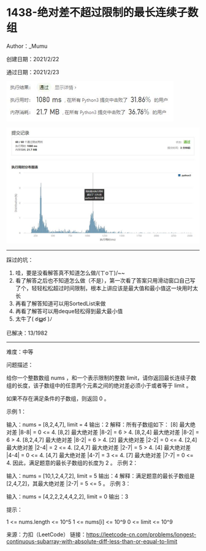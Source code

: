 # 1438-绝对差不超过限制的最长连续子数组

Author：_Mumu

创建日期：2021/2/22

通过日期：2021/2/23

![](https://github.com/Mumulhy/LeetCode/blob/master/1438-绝对差不超过限制的最长连续子数组/通过截图2.jpg)

![](https://github.com/Mumulhy/LeetCode/blob/master/1438-绝对差不超过限制的最长连续子数组/通过截图1.jpg)

*****

踩过的坑：

1. 哇，要是没看解答真不知道怎么做/(ㄒoㄒ)/~~
2. 看了解答之后也不知道怎么做（不是），第一次看了答案只用滑动窗口自己写了个，轻轻松松超过时间限制，根本上讲应该是最大值和最小值这一块用时太长
3. 再看了解答知道可以用SortedList来做
4. 再看了解答可以用deque轻松得到最大最小值
5. 太牛了( ఠൠఠ )ﾉ

已解决：13/1982

*****

难度：中等

问题描述：

给你一个整数数组 nums ，和一个表示限制的整数 limit，请你返回最长连续子数组的长度，该子数组中的任意两个元素之间的绝对差必须小于或者等于 limit 。

如果不存在满足条件的子数组，则返回 0 。



示例 1：

输入：nums = [8,2,4,7], limit = 4
输出：2 
解释：所有子数组如下：
[8] 最大绝对差 |8-8| = 0 <= 4.
[8,2] 最大绝对差 |8-2| = 6 > 4. 
[8,2,4] 最大绝对差 |8-2| = 6 > 4.
[8,2,4,7] 最大绝对差 |8-2| = 6 > 4.
[2] 最大绝对差 |2-2| = 0 <= 4.
[2,4] 最大绝对差 |2-4| = 2 <= 4.
[2,4,7] 最大绝对差 |2-7| = 5 > 4.
[4] 最大绝对差 |4-4| = 0 <= 4.
[4,7] 最大绝对差 |4-7| = 3 <= 4.
[7] 最大绝对差 |7-7| = 0 <= 4. 
因此，满足题意的最长子数组的长度为 2 。
示例 2：

输入：nums = [10,1,2,4,7,2], limit = 5
输出：4 
解释：满足题意的最长子数组是 [2,4,7,2]，其最大绝对差 |2-7| = 5 <= 5 。
示例 3：

输入：nums = [4,2,2,2,4,4,2,2], limit = 0
输出：3


提示：

1 <= nums.length <= 10^5
1 <= nums[i] <= 10^9
0 <= limit <= 10^9

来源：力扣（LeetCode）
链接：https://leetcode-cn.com/problems/longest-continuous-subarray-with-absolute-diff-less-than-or-equal-to-limit